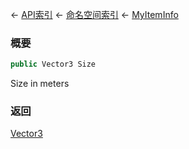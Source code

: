 ← [API索引](Api-Index) ← [命名空间索引](Namespace-Index) ← [MyItemInfo](VRage.Game.ModAPI.Ingame.MyItemInfo)

### 概要

```csharp
public Vector3 Size
```

Size in meters

### 返回

[Vector3](VRageMath.Vector3)

